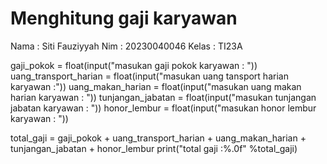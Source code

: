 # Menghitung gaji karyawan
Nama : Siti Fauziyyah Nim : 20230040046 Kelas : TI23A

gaji_pokok            = float(input("masukan gaji pokok karyawan : "))
uang_transport_harian = float(input("masukan uang tansport harian karyawan :"))
uang_makan_harian     = float(input("masukan uang makan harian karyawan : "))
tunjangan_jabatan     = float(input("masukan tunjangan jabatan karyawan : "))
honor_lembur          = float(input("masukan honor lembur karyawan : "))

total_gaji = gaji_pokok + uang_transport_harian + uang_makan_harian + tunjangan_jabatan + honor_lembur
print("total gaji :%.0f" %total_gaji)
